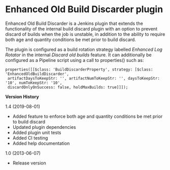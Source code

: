 Enhanced Old Build Discarder plugin
===========================

Enhanced Old Build Discarder is a Jenkins plugin that extends the functionality of the internal build discard plugin
with an option to prevent discard of builds when the job is unstable, in addition to the ability to require both age
and quantity conditions be met prior to build discard.


The plugin is configured as a build rotation strategy labelled *Enhanced Log Rotator* in the internal *Discard old builds* feature. It can additionally be configured as a Pipeline script using a call to properties() such as:

~~~~
properties([[$class: 'BuildDiscarderProperty', strategy: [$class: 'EnhancedOldBuildDiscarder',
 artifactDaysToKeepStr: '', artifactNumToKeepStr: '', daysToKeepStr: '10', numToKeepStr: '10',
 discardOnlyOnSuccess: false, holdMaxBuilds: true]]]);
 ~~~~

**Version History**

1.4 (2019-08-01)
- Added feature to enforce both age and quantity conditions be met prior to build discard
- Updated plugin dependencies
- Added plugin unit tests
- Added CI testing
- Added help documentation

1.0 (2013-06-07)
- Release version
